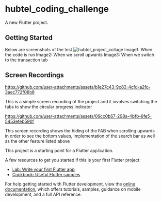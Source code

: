 # hubtel_coding_challenge

A new Flutter project.

## Getting Started
Below are screenshots of the test
![hubtel_project_collage](https://github.com/user-attachments/assets/052aabc7-b80c-42b4-8562-1afbcb106904)
Image1: When the code is run
Image2: When we scroll upwards
Image3: When we switch to the transaction tab

## Screen Recordings
https://github.com/user-attachments/assets/b1e27c43-9c83-4cfd-a2fc-3aec772f08b8


This is a simple screen recording of the project and it involves switching the tabs to show the circular progress indicator


https://github.com/user-attachments/assets/06cc0b67-298a-4bfb-8fe5-5453efeb590f


This screen recording shows the hiding of the FAB when scrolling upwards in order to see the bottom values,
implementation of the search bar as well as the other feature listed above




This project is a starting point for a Flutter application.

A few resources to get you started if this is your first Flutter project:

- [Lab: Write your first Flutter app](https://docs.flutter.dev/get-started/codelab)
- [Cookbook: Useful Flutter samples](https://docs.flutter.dev/cookbook)

For help getting started with Flutter development, view the
[online documentation](https://docs.flutter.dev/), which offers tutorials,
samples, guidance on mobile development, and a full API reference.
